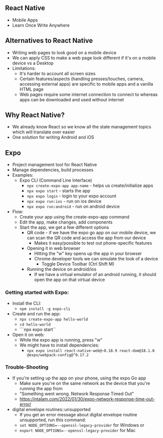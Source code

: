 ## React Native
- Mobile Apps
- Learn Once Write Anywhere

## Alternatives to React Native
- Writing web pages to look good on a mobile device
- We can apply CSS to make a web page look different if it's on a mobile device vs a Desktop
- Limitations:
    - It's harder to account all screen sizes
    - Certain features/aspects (handling presses/touches, camera, accessing external apps) are specific to mobile apps and a vanilla HTML page 
    - Web pages require some internet connection to connect to whereas apps can be downloaded and used without internet

## Why React Native?
- We already know React so we know all the state management topics which will translate over easier
- One solution for writing Android and iOS

## Expo
- Project management tool for React Native
- Manage dependencies, build processes
- Examples:
    - Expo CLI (Command Line Interface) 
        - ```npx create-expo-app app-name``` - helps us create/initialize apps
        - ```npx expo start``` - starts the app
        - ```npx expo login``` - login to your expo account
        - ```npx expo run:ios``` - run on ios device
        - ```npx expo run:android``` - run on android device
- Flow:
    - Create your app using the create-expo-app command
    - Edit the app, make changes, add components
    - Start the app, we get a few different options
        - QR code - if we have the expo go app on our mobile device, we can scan the QR code and access the app from our device
            - Makes it easy/possible to test out phone-specific features
        - Opening it in web browser
            - Hitting the "w" key opens up the app in your browser
            - Chrome developer tools we can simulate the look of a device
                - Toggle Device Toolbar (Ctrl Shift M)
        - Running the device on android/ios
            - If we have a virtual emulator of an android running, it should open the app on that virtual device

### Getting started with Expo:
- Install the CLI:
    - ```npm install -g expo-cli```
- Create and run the app:
    - ```npx create-expo-app hello-world```
    - ```cd hello-world```
    - ```npx expo start``
- Open it on web:
    - While the expo app is running, press "w"
    - We might have to install dependencies:
        - ```npx expo install react-native-web@~0.18.9 react-dom@18.1.0 @expo/webpack-config@^0.17.2```


### Trouble-Shooting
- If you're setting up the app on your phone, using the expo Go app
    - Make sure you're on the same network as the device that you're running the app from
    - "Something went wrong. Network Response Timed Out"
    - https://ntalam.com/2022/01/30/expo-network-response-time-out-error/
- digital envelope routines::unsupported
    - If you get an error message about digital envelope routine unsupported, run this command:
    - ```set NODE_OPTIONS=--openssl-legacy-provider``` for Windows or
    - ```export NODE_OPTIONS=--openssl-legacy-provider``` for Mac